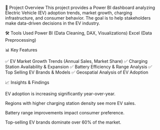 📌 Project Overview
This project provides a Power BI dashboard analyzing Electric Vehicle (EV) adoption trends, market growth, charging infrastructure, and consumer behavior. The goal is to help stakeholders make data-driven decisions in the EV industry.

🛠 Tools Used
Power BI (Data Cleaning, DAX, Visualizations)
Excel (Data Preprocessing)

📊 Key Features

✅ EV Market Growth Trends (Annual Sales, Market Share)
✅ Charging Station Availability & Expansion
✅ Battery Efficiency & Range Analysis
✅ Top Selling EV Brands & Models
✅ Geospatial Analysis of EV Adoption

📈 Insights & Findings

EV adoption is increasing significantly year-over-year.

Regions with higher charging station density see more EV sales.

Battery range improvements impact consumer preference.

Top-selling EV brands dominate over 60% of the market.
